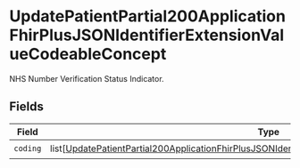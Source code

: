 # UpdatePatientPartial200ApplicationFhirPlusJSONIdentifierExtensionValueCodeableConcept

NHS Number Verification Status Indicator.


## Fields

| Field                                                                                                                                                                                                                       | Type                                                                                                                                                                                                                        | Required                                                                                                                                                                                                                    | Description                                                                                                                                                                                                                 |
| --------------------------------------------------------------------------------------------------------------------------------------------------------------------------------------------------------------------------- | --------------------------------------------------------------------------------------------------------------------------------------------------------------------------------------------------------------------------- | --------------------------------------------------------------------------------------------------------------------------------------------------------------------------------------------------------------------------- | --------------------------------------------------------------------------------------------------------------------------------------------------------------------------------------------------------------------------- |
| `coding`                                                                                                                                                                                                                    | list[[UpdatePatientPartial200ApplicationFhirPlusJSONIdentifierExtensionValueCodeableConceptCoding](../../models/operations/updatepatientpartial200applicationfhirplusjsonidentifierextensionvaluecodeableconceptcoding.md)] | :heavy_check_mark:                                                                                                                                                                                                          | N/A                                                                                                                                                                                                                         |